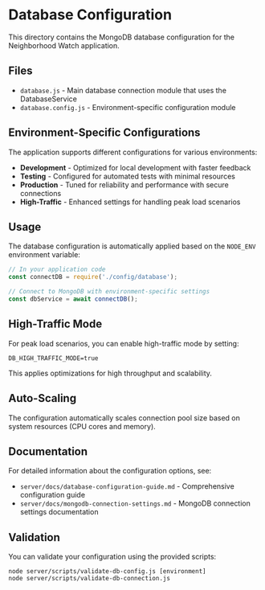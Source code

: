 # Database Configuration

This directory contains the MongoDB database configuration for the Neighborhood Watch application.

## Files

- `database.js` - Main database connection module that uses the DatabaseService
- `database.config.js` - Environment-specific configuration module

## Environment-Specific Configurations

The application supports different configurations for various environments:

- **Development** - Optimized for local development with faster feedback
- **Testing** - Configured for automated tests with minimal resources
- **Production** - Tuned for reliability and performance with secure connections
- **High-Traffic** - Enhanced settings for handling peak load scenarios

## Usage

The database configuration is automatically applied based on the `NODE_ENV` environment variable:

```javascript
// In your application code
const connectDB = require('./config/database');

// Connect to MongoDB with environment-specific settings
const dbService = await connectDB();
```

## High-Traffic Mode

For peak load scenarios, you can enable high-traffic mode by setting:

```
DB_HIGH_TRAFFIC_MODE=true
```

This applies optimizations for high throughput and scalability.

## Auto-Scaling

The configuration automatically scales connection pool size based on system resources (CPU cores and memory).

## Documentation

For detailed information about the configuration options, see:

- `server/docs/database-configuration-guide.md` - Comprehensive configuration guide
- `server/docs/mongodb-connection-settings.md` - MongoDB connection settings documentation

## Validation

You can validate your configuration using the provided scripts:

```
node server/scripts/validate-db-config.js [environment]
node server/scripts/validate-db-connection.js
```